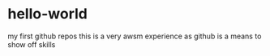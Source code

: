 # hello-world
my first github repos
this is a very awsm experience as github is a means to show off skills
